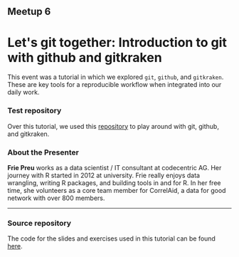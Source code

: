 ## Meetup 6

# Let's git together: Introduction to git with github and gitkraken

This event was a tutorial in which we explored `git`, `github`, and `gitkraken`. These are key tools for a reproducible workflow when integrated into our daily work.

### Test repository
Over this tutorial, we used this [repository](https://github.com/friep/git-our-shit-together-test-repo) to play around with git, github, and gitkraken.

### About the Presenter
**Frie Preu** works as a data scientist / IT consultant at codecentric AG. Her journey with R started in 2012 at university. Frie really enjoys data wrangling, writing R packages, and building tools in and for R. In her free time, she volunteers as a core team member for CorrelAid, a data for good network with over 800 members.


***


### Source repository
The code for the slides and exercises used in this tutorial can be found [here](https://gitlab.com/friep/git-our-shit-together).
